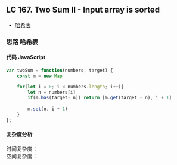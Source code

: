 ## LC 167. Two Sum II - Input array is sorted

- [哈希表](#思路-哈希表)

### 思路 哈希表

#### 代码 JavaScript

```JavaScript
var twoSum = function(numbers, target) {
    const m = new Map

    for(let i = 0; i < numbers.length; i++){
        let n = numbers[i]
        if(m.has(target- n)) return [m.get(target - n), i + 1]
        
        m.set(n, i + 1)
    }
};

```

#### 复杂度分析
时间复杂度： </br>
空间复杂度：